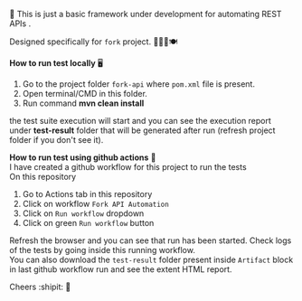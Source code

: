 :seedling: This is just a basic framework under development for automating REST APIs .

 Designed specifically for `fork` project.  :fork_and_knife::chopsticks::spoon::plate_with_cutlery:

**How to run test locally**  :desktop_computer:   

1. Go to the project folder `fork-api` where `pom.xml` file is present.
2. Open terminal/CMD in this folder.
3. Run command **mvn clean install**

the test suite execution will start and you can see the execution report under **test-result** folder that will be generated after run (refresh project folder if you don't see it).


**How to run test using github actions**    :rocket:   
I have created a github workflow for this project to run the tests   
On this repository   
1. Go to Actions tab in this repository
2. Click on workflow `Fork API Automation`
3. Click on `Run workflow` dropdown 
4. Click on green `Run workflow` button   

Refresh the browser and you can see that run has been started. Check logs of the tests by going inside this running workflow.   
You can also download the `test-result` folder present inside `Artifact` block in last github workflow run and see the extent HTML report.

Cheers :shipit: :tada:

